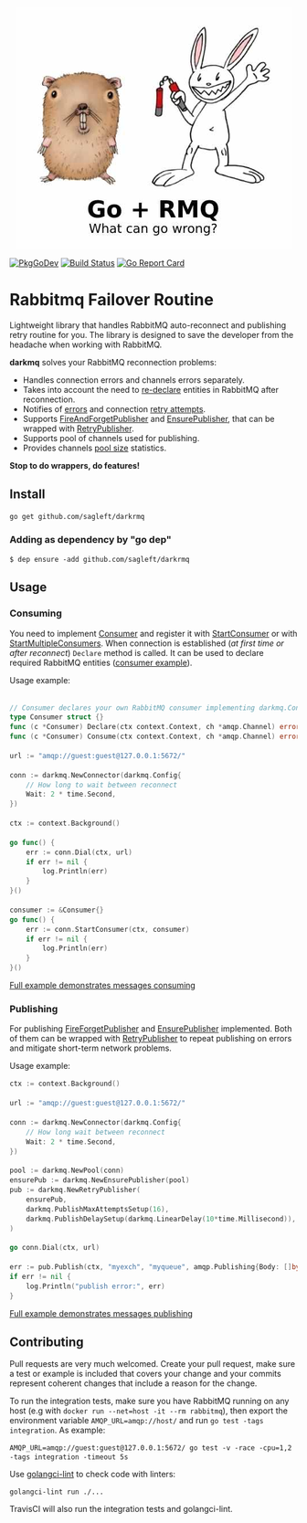 <p align="center"><img src="logo.jpg"></p>

[![PkgGoDev](https://pkg.go.dev/badge/github.com/furdarius/darkmq)](https://pkg.go.dev/github.com/furdarius/darkmq)
[![Build Status](https://travis-ci.org/furdarius/darkmq.svg?branch=master)](https://travis-ci.org/furdarius/darkmq)
[![Go Report Card](https://goreportcard.com/badge/github.com/furdarius/darkmq)](https://goreportcard.com/report/github.com/furdarius/darkmq)

# Rabbitmq Failover Routine

Lightweight library that handles RabbitMQ auto-reconnect and publishing retry routine for you.
The library is designed to save the developer from the headache when working with RabbitMQ.

**darkmq** solves your RabbitMQ reconnection problems:
* Handles connection errors and channels errors separately.
* Takes into account the need to [re-declare](https://godoc.org/github.com/furdarius/darkmq#Consumer) entities in RabbitMQ after reconnection.
* Notifies of [errors](https://godoc.org/github.com/furdarius/darkmq#Connector.AddAMQPNotifiedListener) and connection [retry attempts](https://godoc.org/github.com/furdarius/darkmq#Connector.AddRetriedListener).
* Supports [FireAndForgetPublisher](https://godoc.org/github.com/furdarius/darkmq#FireForgetPublisher) and [EnsurePublisher](https://godoc.org/github.com/furdarius/darkmq#EnsurePublisher), that can be wrapped with [RetryPublisher](https://godoc.org/github.com/furdarius/darkmq#RetryPublisher).
* Supports pool of channels used for publishing.
* Provides channels [pool size](https://godoc.org/github.com/furdarius/darkmq#Pool.Size) statistics.

**Stop to do wrappers, do features!**

## Install
```
go get github.com/sagleft/darkrmq
```

### Adding as dependency by "go dep"
```
$ dep ensure -add github.com/sagleft/darkrmq
```

## Usage


### Consuming
You need to implement [Consumer](https://godoc.org/github.com/furdarius/darkmq#Consumer) and register
it with [StartConsumer](https://godoc.org/github.com/furdarius/darkmq#Connector.StartConsumer)
or with [StartMultipleConsumers](https://godoc.org/github.com/furdarius/darkmq#Connector.StartMultipleConsumers).
When connection is established (*at first time or after reconnect*) `Declare` method is called. It can be used to
declare required RabbitMQ entities ([consumer example](https://github.com/furdarius/darkmq/blob/master/consumer_example_test.go)). 


Usage example:

```go

// Consumer declares your own RabbitMQ consumer implementing darkmq.Consumer interface.
type Consumer struct {}
func (c *Consumer) Declare(ctx context.Context, ch *amqp.Channel) error {}
func (c *Consumer) Consume(ctx context.Context, ch *amqp.Channel) error {}

url := "amqp://guest:guest@127.0.0.1:5672/"

conn := darkmq.NewConnector(darkmq.Config{
    // How long to wait between reconnect
    Wait: 2 * time.Second,
})

ctx := context.Background()

go func() {
    err := conn.Dial(ctx, url)
    if err != nil {
    	log.Println(err)
    }
}()

consumer := &Consumer{}
go func() {
    err := conn.StartConsumer(ctx, consumer)
    if err != nil {
        log.Println(err)
    }
}()
```

[Full example demonstrates messages consuming](https://github.com/furdarius/darkmq/blob/master/consumer_example_test.go)


### Publishing

For publishing [FireForgetPublisher](https://godoc.org/github.com/furdarius/darkmq#FireForgetPublisher)
and [EnsurePublisher](https://godoc.org/github.com/furdarius/darkmq#EnsurePublisher) implemented.
Both of them can be wrapped with [RetryPublisher](https://godoc.org/github.com/furdarius/darkmq#RetryPublisher)
to repeat publishing on errors and mitigate short-term network problems.

Usage example:
```go
ctx := context.Background()

url := "amqp://guest:guest@127.0.0.1:5672/"

conn := darkmq.NewConnector(darkmq.Config{
    // How long wait between reconnect
    Wait: 2 * time.Second,
})

pool := darkmq.NewPool(conn)
ensurePub := darkmq.NewEnsurePublisher(pool)
pub := darkmq.NewRetryPublisher(
    ensurePub,
    darkmq.PublishMaxAttemptsSetup(16),
    darkmq.PublishDelaySetup(darkmq.LinearDelay(10*time.Millisecond)),
)

go conn.Dial(ctx, url)

err := pub.Publish(ctx, "myexch", "myqueue", amqp.Publishing{Body: []byte("message")})
if err != nil {
    log.Println("publish error:", err)
}

```

[Full example demonstrates messages publishing](https://github.com/furdarius/darkmq/blob/master/publisher_example_test.go)

## Contributing

Pull requests are very much welcomed.  Create your pull request, make sure a test or example is included that covers your change and
your commits represent coherent changes that include a reason for the change.

To run the integration tests, make sure you have RabbitMQ running on any host (e.g with `docker run --net=host -it --rm rabbitmq`), then
export the environment variable `AMQP_URL=amqp://host/` and run `go test -tags
integration`. As example:
```
AMQP_URL=amqp://guest:guest@127.0.0.1:5672/ go test -v -race -cpu=1,2 -tags integration -timeout 5s
```

Use [golangci-lint](https://github.com/golangci/golangci-lint) to check code with linters:
```
golangci-lint run ./...
```

TravisCI will also run the integration tests and golangci-lint.
